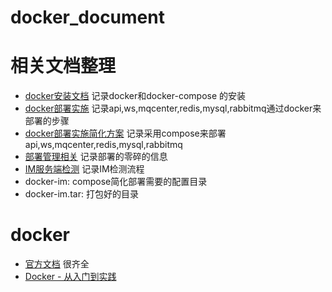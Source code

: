 docker_document
===========

相关文档整理
=========
* [docker安装文档](./docker安装文档.md)  记录docker和docker-compose 的安装
* [docker部署实施](./docker部署实施.md)  记录api,ws,mqcenter,redis,mysql,rabbitmq通过docker来部署的步骤
* [docker部署实施简化方案](./docker部署实施简化方案.md)  记录采用compose来部署api,ws,mqcenter,redis,mysql,rabbitmq
* [部署管理相关](./部署管理相关.md)  记录部署的零碎的信息
* [IM服务端检测](./IM服务端检测.doc)  记录IM检测流程
* docker-im: compose简化部署需要的配置目录
* docker-im.tar: 打包好的目录


docker
=======
* [官方文档](https://docs.docker.com/engine/understanding-docker/)  很齐全
* [Docker - 从入门到实践](https://yeasy.gitbooks.io/docker_practice/content/install/centos.html)
